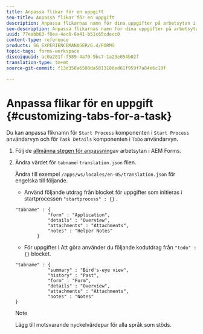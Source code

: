 ```yaml
---
title: Anpassa flikar för en uppgift
seo-title: Anpassa flikar för en uppgift
description: Anpassa flikarnas namn för dina uppgifter på arbetsytan i LiveCycle AEM Forms.
seo-description: Anpassa flikarnas namn för dina uppgifter på arbetsytan i LiveCycle AEM Forms.
uuid: 77eabb63-f8ea-4ec0-8a41-b51c65cdecc0
content-type: reference
products: SG_EXPERIENCEMANAGER/6.4/FORMS
topic-tags: forms-workspace
discoiquuid: ac0a281f-f589-4a70-9bc7-1a23e054b02f
translation-type: tm+mt
source-git-commit: f13d358a6508da5813186ed61f959f7a84e6c19f

---
```



# Anpassa flikar för en uppgift {#customizing-tabs-for-a-task}

Du kan anpassa fliknamn för `Start Process` komponenten i `Start Process` användarvyn och för `Task Details` komponenten i `ToDo` användarvyn.

1. Följ de [allmänna stegen för anpassning](/help/forms/using/generic-steps-html-workspace-customization.md)av arbetsytan i AEM Forms.
1. Ändra värdet för `tabname`i `translation.json` filen.

   Ändra till exempel `/apps/ws/locales/en-US/translation.json` för engelska till följande.

   * Använd följande utdrag från blocket för uppgifter som initieras i startprocessen `"startprocess" : {}` .

   ```
   "tabname" : {
               "form" : "Application",
               "details" : "Overview",
               "attachments" : "Attachments",
               "notes" : "Helper Notes"
           }
   ```

   * För uppgifter i Att göra använder du följande kodutdrag från `"todo" : {}` blocket.

   ```
   "tabname" : {
               "summary" : "Bird's-eye view",
               "history" : "Past",
               "form" : "Form",
               "details" : "Overview",
               "attachments" : "Attachments",
               "notes" : "Notes"
   }
   ```

   >[!NOTE]
   >
   >Lägg till motsvarande nyckelvärdepar för alla språk som stöds.
